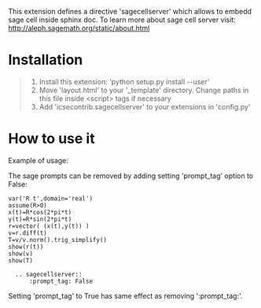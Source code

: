 This extension defines a directive 'sagecellserver' which allows to
embedd sage cell inside sphinx doc. To learn more about sage cell server
visit: <http://aleph.sagemath.org/static/about.html>

Installation
============

> 1.  Install this extension: 'python setup.py install --user'
> 2.  Move 'layout.html' to your '\_template' directory. Change paths in
>     this file inside &lt;script&gt; tags if necessary
> 3.  Add 'icsecontrib.sagecellserver' to your extensions in 'config.py'

How to use it
=============

Example of usage:

The sage prompts can be removed by adding setting 'prompt\_tag' option
to False:

    var('R t',domain='real')
    assume(R>0)
    x(t)=R*cos(2*pi*t)
    y(t)=R*sin(2*pi*t)
    r=vector( (x(t),y(t)) ) 
    v=r.diff(t)
    T=v/v.norm().trig_simplify()
    show(r(t))
    show(v)
    show(T)

      .. sagecellserver::
          :prompt_tag: False

Setting 'prompt\_tag' to True has same effect as removing
':prompt\_tag:'.
